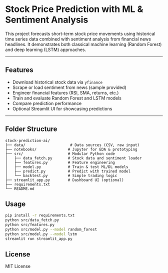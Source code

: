 # Stock Price Prediction with ML & Sentiment Analysis

This project forecasts short-term stock price movements using historical time series data combined with sentiment analysis from financial news headlines. It demonstrates both classical machine learning (Random Forest) and deep learning (LSTM) approaches.

---

## Features
- Download historical stock data via `yfinance`
- Scrape or load sentiment from news (sample provided)
- Engineer financial features (RSI, SMA, returns, etc.)
- Train and evaluate Random Forest and LSTM models
- Compare prediction performance
- Optional Streamlit UI for showcasing predictions

---

## Folder Structure
```
stock-prediction-ai/
├── data/                    # Data sources (CSV, raw input)
├── notebooks/              # Jupyter for EDA & prototyping
├── src/                    # Modular Python code
│   ├── data_fetch.py       # Stock data and sentiment loader
│   ├── features.py         # Feature engineering
│   ├── model.py            # Train & test ML/DL models
│   ├── predict.py          # Predict with trained model
│   └── backtest.py         # Simple trading logic
├── streamlit_app.py        # Dashboard UI (optional)
├── requirements.txt
└── README.md
```

## Usage
```bash
pip install -r requirements.txt
python src/data_fetch.py
python src/features.py
python src/model.py --model random_forest
python src/model.py --model lstm
streamlit run streamlit_app.py
```

## License
MIT License